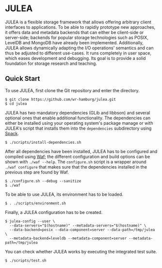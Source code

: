 # JULEA

JULEA is a flexible storage framework that allows offering arbitrary client interfaces to applications.
To be able to rapidly prototype new approaches, it offers data and metadata backends that can either be client-side or server-side;
backends for popular storage technologies such as POSIX, LevelDB and MongoDB have already been implemented.
Additionally, JULEA allows dynamically adapting the I/O operations' semantics and can thus be adjusted to different use-cases.
It runs completely in user space, which eases development and debugging.
Its goal is to provide a solid foundation for storage research and teaching.

## Quick Start

To use JULEA, first clone the Git repository and enter the directory.

```
$ git clone https://github.com/wr-hamburg/julea.git
$ cd julea
```

JULEA has two mandatory dependencies (GLib and libbson) and several optional ones that enable additional functionality.
The dependencies can either be installed using your operating system's package manage or with JULEA's script that installs them into the `dependencies` subdirectory using [Spack](https://spack.io/).

```
$ ./scripts/install-dependencies.sh
```

After all dependencies have been installed, JULEA has to be configured and compiled using [Waf](https://waf.io/);
the different configuration and build options can be shown with `./waf --help`.
The `configure.sh` script is a wrapper around `./waf configure` that makes sure that the dependencies installed in the previous step are found by Waf.

```
$ ./configure.sh --debug --sanitize
$ ./waf
```

To be able to use JULEA, its environment has to be loaded.

```
$ . ./scripts/environment.sh
```

Finally, a JULEA configuration has to be created.

```
$ julea-config --user \
  --data-servers="$(hostname)" --metadata-servers="$(hostname)" \
  --data-backend=posix --data-component=server --data-path=/tmp/julea \
  --metadata-backend=leveldb --metadata-component=server --metadata-path=/tmp/julea
```

You can check whether JULEA works by executing the integrated test suite.

```
$ ./scripts/test.sh
```
